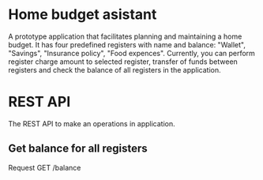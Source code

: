 # Home budget asistant
A prototype application that facilitates planning and maintaining a home budget.
It has four predefined registers with name and balance: "Wallet", "Savings", "Insurance policy", "Food expences".
Currently, you can perform register charge amount to selected register, transfer of funds between registers and check the balance of all registers in the application.

# REST API
The REST API to make an operations in application.

## Get balance for all registers
Request
GET /balance
